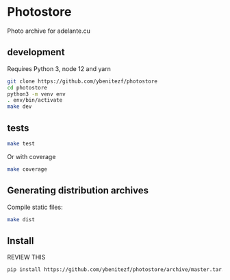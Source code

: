 # Photostore

Photo archive for adelante.cu

## development

Requires Python 3, node 12 and yarn

```bash
git clone https://github.com/ybenitezf/photostore
cd photostore
python3 -m venv env
. env/bin/activate
make dev
```

## tests

```bash
make test
```

Or with coverage

```bash
make coverage
```

## Generating distribution archives

Compile static files:

```bash
make dist
```

## Install

REVIEW THIS

```bash
pip install https://github.com/ybenitezf/photostore/archive/master.tar.gz
```
